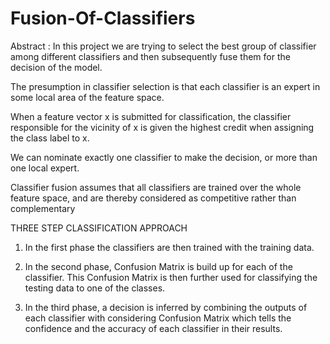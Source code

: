 Fusion-Of-Classifiers
=====================
Abstract : In this project we are trying to select the best group of classifier among different classifiers and then 
subsequently fuse  them for the decision of the model.

The presumption in classifier selection is that each classifier is an expert in some local area of the feature space. 

When a feature vector x is submitted for classification, the classifier responsible for the vicinity of x is given the highest credit when assigning the class label to x. 

We can nominate exactly one classifier to make the decision, or more than one local expert. 

Classifier fusion assumes that all classifiers are trained over the whole feature space, and are thereby considered as competitive rather than complementary


THREE STEP CLASSIFICATION APPROACH

1. In the first phase the classifiers are then trained with the training data.

2. In the second phase, Confusion Matrix is build up for each of the classifier. This Confusion Matrix is then further used for classifying the testing data to one of the classes.

3. In the third phase, a decision is inferred by combining the outputs of each classifier with considering Confusion Matrix which tells the confidence and the accuracy of each classifier in their results.

